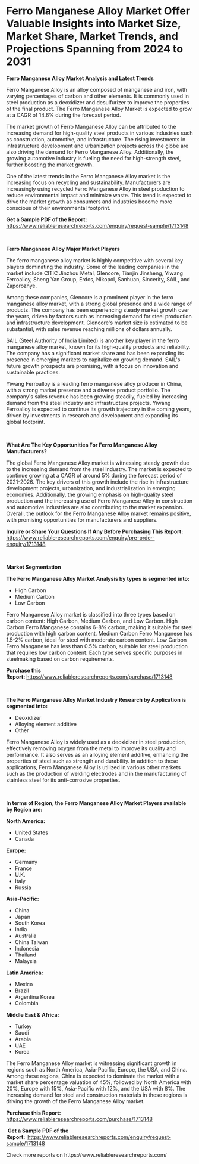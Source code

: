 <p><h1>Ferro Manganese Alloy Market Offer Valuable Insights into Market Size, Market Share, Market Trends, and Projections Spanning from 2024 to 2031</h1></p><p><strong>Ferro Manganese Alloy Market Analysis and Latest Trends</strong></p>
<p><p>Ferro Manganese Alloy is an alloy composed of manganese and iron, with varying percentages of carbon and other elements. It is commonly used in steel production as a deoxidizer and desulfurizer to improve the properties of the final product. The Ferro Manganese Alloy Market is expected to grow at a CAGR of 14.6% during the forecast period.</p><p>The market growth of Ferro Manganese Alloy can be attributed to the increasing demand for high-quality steel products in various industries such as construction, automotive, and infrastructure. The rising investments in infrastructure development and urbanization projects across the globe are also driving the demand for Ferro Manganese Alloy. Additionally, the growing automotive industry is fueling the need for high-strength steel, further boosting the market growth.</p><p>One of the latest trends in the Ferro Manganese Alloy market is the increasing focus on recycling and sustainability. Manufacturers are increasingly using recycled Ferro Manganese Alloy in steel production to reduce environmental impact and minimize waste. This trend is expected to drive the market growth as consumers and industries become more conscious of their environmental footprint.</p></p>
<p><strong>Get a Sample PDF of the Report:&nbsp;</strong> <a href="https://www.reliableresearchreports.com/enquiry/request-sample/1713148">https://www.reliableresearchreports.com/enquiry/request-sample/1713148</a></p>
<p>&nbsp;</p>
<p><strong>Ferro Manganese Alloy Major Market Players</strong></p>
<p><p>The ferro manganese alloy market is highly competitive with several key players dominating the industry. Some of the leading companies in the market include CITIC Jinzhou Metal, Glencore, Tianjin Jinsheng, Yiwang Ferroalloy, Sheng Yan Group, Erdos, Nikopol, Sanhuan, Sincerity, SAIL, and Zaporozhye.</p><p>Among these companies, Glencore is a prominent player in the ferro manganese alloy market, with a strong global presence and a wide range of products. The company has been experiencing steady market growth over the years, driven by factors such as increasing demand for steel production and infrastructure development. Glencore's market size is estimated to be substantial, with sales revenue reaching millions of dollars annually.</p><p>SAIL (Steel Authority of India Limited) is another key player in the ferro manganese alloy market, known for its high-quality products and reliability. The company has a significant market share and has been expanding its presence in emerging markets to capitalize on growing demand. SAIL's future growth prospects are promising, with a focus on innovation and sustainable practices.</p><p>Yiwang Ferroalloy is a leading ferro manganese alloy producer in China, with a strong market presence and a diverse product portfolio. The company's sales revenue has been growing steadily, fueled by increasing demand from the steel industry and infrastructure projects. Yiwang Ferroalloy is expected to continue its growth trajectory in the coming years, driven by investments in research and development and expanding its global footprint.</p></p>
<p>&nbsp;</p>
<p><strong>What Are The Key Opportunities For Ferro Manganese Alloy Manufacturers?</strong></p>
<p><p>The global Ferro Manganese Alloy market is witnessing steady growth due to the increasing demand from the steel industry. The market is expected to continue growing at a CAGR of around 5% during the forecast period of 2021-2026. The key drivers of this growth include the rise in infrastructure development projects, urbanization, and industrialization in emerging economies. Additionally, the growing emphasis on high-quality steel production and the increasing use of Ferro Manganese Alloy in construction and automotive industries are also contributing to the market expansion. Overall, the outlook for the Ferro Manganese Alloy market remains positive, with promising opportunities for manufacturers and suppliers.</p></p>
<p><strong>Inquire or Share Your Questions If Any Before Purchasing This Report:</strong> <a href="https://www.reliableresearchreports.com/enquiry/pre-order-enquiry/1713148">https://www.reliableresearchreports.com/enquiry/pre-order-enquiry/1713148</a></p>
<p>&nbsp;</p>
<p><strong>Market Segmentation</strong></p>
<p><strong>The Ferro Manganese Alloy Market Analysis by types is segmented into:</strong></p>
<p><ul><li>High Carbon</li><li>Medium Carbon</li><li>Low Carbon</li></ul></p>
<p><p>Ferro Manganese Alloy market is classified into three types based on carbon content: High Carbon, Medium Carbon, and Low Carbon. High Carbon Ferro Manganese contains 6-8% carbon, making it suitable for steel production with high carbon content. Medium Carbon Ferro Manganese has 1.5-2% carbon, ideal for steel with moderate carbon content. Low Carbon Ferro Manganese has less than 0.5% carbon, suitable for steel production that requires low carbon content. Each type serves specific purposes in steelmaking based on carbon requirements.</p></p>
<p><strong>Purchase this Report:&nbsp;</strong><a href="https://www.reliableresearchreports.com/purchase/1713148">https://www.reliableresearchreports.com/purchase/1713148</a></p>
<p>&nbsp;</p>
<p><strong>The Ferro Manganese Alloy Market Industry Research by Application is segmented into:</strong></p>
<p><ul><li>Deoxidizer</li><li>Alloying element additive</li><li>Other</li></ul></p>
<p><p>Ferro Manganese Alloy is widely used as a deoxidizer in steel production, effectively removing oxygen from the metal to improve its quality and performance. It also serves as an alloying element additive, enhancing the properties of steel such as strength and durability. In addition to these applications, Ferro Manganese Alloy is utilized in various other markets such as the production of welding electrodes and in the manufacturing of stainless steel for its anti-corrosive properties.</p></p>
<p>&nbsp;</p>
<p><strong>In terms of Region, the Ferro Manganese Alloy Market Players available by Region are:</strong></p>
<p>
    <p> <strong> North America: </strong>
        <ul>
            <li>United States</li>
            <li>Canada</li>
        </ul>
        </p> 
    <p> <strong> Europe: </strong>
        <ul>
            <li>Germany</li>
            <li>France</li>
            <li>U.K.</li>
            <li>Italy</li>
            <li>Russia</li>
        </ul>
        </p> 
    <p> <strong> Asia-Pacific: </strong>
        <ul>
            <li>China</li>
            <li>Japan</li>
            <li>South Korea</li>
            <li>India</li>
            <li>Australia</li>
            <li>China Taiwan</li>
            <li>Indonesia</li>
            <li>Thailand</li>
            <li>Malaysia</li>
        </ul>
        </p> 
    <p> <strong> Latin America: </strong>
        <ul>
            <li>Mexico</li>
            <li>Brazil</li>
            <li>Argentina Korea</li>
            <li>Colombia</li>
        </ul>
        </p> 
    <p> <strong> Middle East & Africa: </strong>
        <ul>
            <li>Turkey</li>
            <li>Saudi</li>
            <li>Arabia</li>
            <li>UAE</li>
            <li>Korea</li>
        </ul>
    </p>
    </p>
<p><p>The Ferro Manganese Alloy market is witnessing significant growth in regions such as North America, Asia-Pacific, Europe, the USA, and China. Among these regions, China is expected to dominate the market with a market share percentage valuation of 45%, followed by North America with 20%, Europe with 15%, Asia-Pacific with 12%, and the USA with 8%. The increasing demand for steel and construction materials in these regions is driving the growth of the Ferro Manganese Alloy market.</p></p>
<p><strong>Purchase this Report: </strong><a href="https://www.reliableresearchreports.com/purchase/1713148">https://www.reliableresearchreports.com/purchase/1713148</a></p>
<p>&nbsp;<strong>Get a Sample PDF of the Report:&nbsp;&nbsp;</strong><a href="https://www.reliableresearchreports.com/enquiry/request-sample/1713148">https://www.reliableresearchreports.com/enquiry/request-sample/1713148</a></p>
<p><strong></strong></p>
<p>Check more reports on https://www.reliableresearchreports.com/</p>